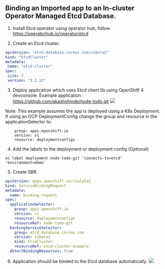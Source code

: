 ## Binding an Imported app to an In-cluster Operator Managed Etcd Database.

1. Install Etcd operator using operator hub,
   follow https://operatorhub.io/operator/etcd

2. Create an Etcd cluster.
 ```yaml
 apiVersion: "etcd.database.coreos.com/v1beta2"
 kind: "EtcdCluster"
 metadata:
  name: "etcd-cluster"
 spec:
  size: 3
  version: "3.2.13"
 ```

3. Deploy application which uses Etcd client lib using OpenShift 4 devconsole.
Example application : https://github.com/akashshinde/node-todo.git
![](https://i.imgur.com/WGQZ1nj.png)

Note: This example assumes the app is deployed using a K8s Deployment. If using an OCP DeploymentConfig change the group and resource in the applicationSelector to:

```
    group: apps.openshift.io
    version: v1
    resource: deploymentconfigs
```

4. Add the labels to the deployment or deployment config (Optional)

```
oc label deployment node-todo-git 'connects-to=etcd' 'environment=demo'
```

5. Create SBR.
```yaml
apiVersion: apps.openshift.io/v1alpha1
kind: ServiceBindingRequest
metadata:
  name: binding-request
spec:
  applicationSelector:
    group: apps.openshift.io
    version: v1
    resource: deploymentconfigs
    resourceRef: node-todo-git
  backingServiceSelector:
    group: etcd.database.coreos.com
    version: v1beta2
    kind: EtcdCluster
    resourceRef: etcd-cluster-example
  detectBindingResources: true
```

6. Application should be binded to the Etcd database automatically.
![](https://i.imgur.com/JjORDrJ.png)


